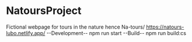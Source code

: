# NatoursProject
Fictional webpage for tours in the nature hence Na-tours/
https://natours-lubo.netlify.app/
--Development-- npm run start
--Build-- npm run build:cs
